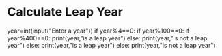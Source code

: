 # Calculate Leap Year

year=int(input("Enter a year"))
if year%4==0:
    if year%100==0:
        if year%400==0:
            print(year,"is a leap year")
        else:
            print(year,"is not a leap year")
    else:
        print(year,"is a leap year")
else:
    print(year,"is not a leap year")
    
